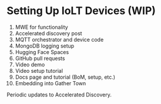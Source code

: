 # Setting Up IoLT Devices (WIP)

<!-- This document provides comprehensive instructions for setting up new IoLT devices, including documentation and demo for each device. Follow the steps below to ensure proper setup and configuration. -->

1. MWE for functionality
2. Accelerated discovery post
1. MQTT orchestrator and device code
2. MongoDB logging setup
3. Hugging Face Spaces
4. GitHub pull requests
5. Video demo
6. Video setup tutorial
7. Docs page and tutorial (BoM, setup, etc.)
8. Embedding into Gather Town

Periodic updates to Accelerated Discovery.
